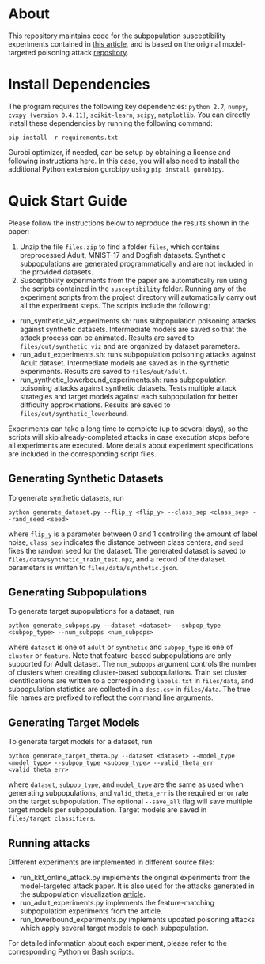 # About
This repository maintains code for the subpopulation susceptibility experiments contained in [this article](https://uvasrg.github.io/poisoning), and is based on the original model-targeted poisoning attack [repository](https://github.com/suyeecav/model-targeted-poisoning).

# Install Dependencies
The program requires the following key dependencies:
`python 2.7`, `numpy`, `cvxpy (version 0.4.11)`, `scikit-learn`, `scipy`, `matplotlib`. You can directly install these dependencies by running the following command:
```
pip install -r requirements.txt
```
Gurobi optimizer, if needed, can be setup by obtaining a license and following instructions [here](https://www.gurobi.com/documentation/9.1/quickstart_linux/software_installation_guid.html). In this case, you will also need to install the additional Python extension gurobipy using `pip install gurobipy`.

# Quick Start Guide
Please follow the instructions below to reproduce the results shown in the paper:
1. Unzip the file `files.zip` to find a folder `files`, which contains preprocessed Adult, MNIST-17 and Dogfish datasets. Synthetic subpopulations are generated programmatically and are not included in the provided datasets.
2. Susceptibility experiments from the paper are automatically run using the scripts contained in the `susceptibility` folder. Running any of the experiment scripts from the project directory will automatically carry out all the experiment steps. The scripts include the following:
- run_synthetic_viz_experiments.sh: runs subpopulation poisoning attacks against synthetic datasets. Intermediate models are saved so that the attack process can be animated. Results are saved to `files/out/synthetic_viz` and are organized by dataset parameters.
- run_adult_experiments.sh: runs subpopulation poisoning attacks against Adult dataset. Intermediate models are saved as in the synthetic experiments. Results are saved to `files/out/adult`.
- run_synthetic_lowerbound_experiments.sh: runs subpopulation poisoning attacks against synthetic datasets. Tests multiple attack strategies and target models against each subpopulation for better difficulty approximations. Results are saved to `files/out/synthetic_lowerbound`.

Experiments can take a long time to complete (up to several days), so the scripts will skip already-completed attacks in case execution stops before all experiments are executed. More details about experiment specifications are included in the corresponding script files.

## Generating Synthetic Datasets
To generate synthetic datasets, run
```
python generate_dataset.py --flip_y <flip_y> --class_sep <class_sep> --rand_seed <seed>
```
where `flip_y` is a parameter between 0 and 1 controlling the amount of label noise, `class_sep` indicates the distance between class centers, and `seed` fixes the random seed for the dataset. The generated dataset is saved to `files/data/synthetic_train_test.npz`, and a record of the dataset parameters is written to `files/data/synthetic.json`.

## Generating Subpopulations
To generate target supopulations for a dataset, run
```
python generate_subpops.py --dataset <dataset> --subpop_type <subpop_type> --num_subpops <num_subpops>
```
where `dataset` is one of `adult` or `synthetic` and `subpop_type` is one of `cluster` or `feature`. Note that feature-based subpopulations are only supported for Adult dataset. The `num_subpops` argument controls the number of clusters when creating cluster-based subpopulations. Train set cluster identifications are written to a corresponding `labels.txt` in `files/data`, and subpopulation statistics are collected in a `desc.csv` in `files/data`. The true file names are prefixed to reflect the command line arguments.

## Generating Target Models
To generate target models for a dataset, run
```
python generate_target_theta.py --dataset <dataset> --model_type <model_type> --subpop_type <subpop_type> --valid_theta_err <valid_theta_err>
```
where `dataset`, `subpop_type`, and `model_type` are the same as used when generating subpopulations, and `valid_theta_err` is the required error rate on the target subpopulation. The optional `--save_all` flag will save multiple target models per subpopulation. Target models are saved in `files/target_classifiers`.

## Running attacks
Different experiments are implemented in different source files:
- run_kkt_online_attack.py implements the original experiments from the model-targeted attack paper. It is also used for the attacks generated in the subpopulation visualization [article](https://uvasrg.github.io/poisoning).
- run_adult_experiments.py implements the feature-matching subpopulation experiments from the article.
- run_lowerbound_experiments.py implements updated poisoning attacks which apply several target models to each subpopulation.

For detailed information about each experiment, please refer to the corresponding Python or Bash scripts.
